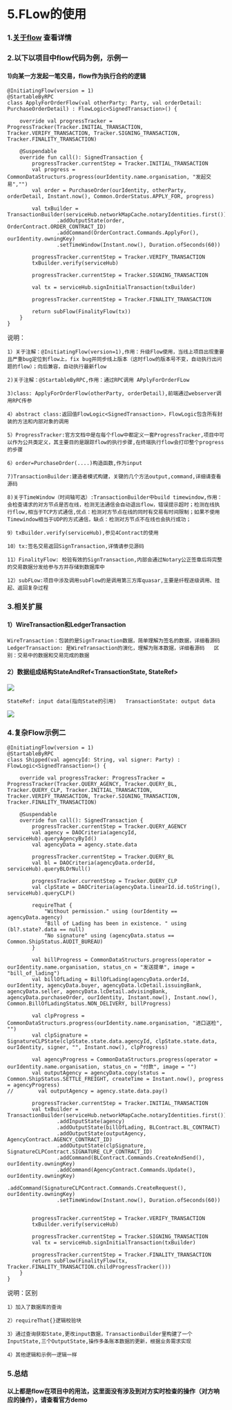 # 5.FLow的使用

### 1.[关于flow](https://docs.corda.net/releases/release-V3.3/api-flows.html) 查看详情

### 2.以下以项目中flow代码为例，示例一

#### 1\)向某一方发起一笔交易，flow作为执行合约的逻辑

```text
@InitiatingFlow(version = 1)
@StartableByRPC
class ApplyForOrderFlow(val otherParty: Party, val orderDetail: PurchaseOrderDetail) : FlowLogic<SignedTransaction>() {

    override val progressTracker = ProgressTracker(Tracker.INITIAL_TRANSACTION, Tracker.VERIFY_TRANSACTION, Tracker.SIGNING_TRANSACTION, Tracker.FINALITY_TRANSACTION)

    @Suspendable
    override fun call(): SignedTransaction {
        progressTracker.currentStep = Tracker.INITIAL_TRANSACTION
        val progress = CommonDataStructurs.progress(ourIdentity.name.organisation, "发起交易","")
        val order = PurchaseOrder(ourIdentity, otherParty, orderDetail, Instant.now(), Common.OrderStatus.APPLY_FOR, progress)

        val txBuilder = TransactionBuilder(serviceHub.networkMapCache.notaryIdentities.first())
                .addOutputState(order, OrderContract.ORDER_CONTRACT_ID)
                .addCommand(OrderContract.Commands.ApplyFor(), ourIdentity.owningKey)
                .setTimeWindow(Instant.now(), Duration.ofSeconds(60))

        progressTracker.currentStep = Tracker.VERIFY_TRANSACTION
        txBuilder.verify(serviceHub)

        progressTracker.currentStep = Tracker.SIGNING_TRANSACTION

        val tx = serviceHub.signInitialTransaction(txBuilder)

        progressTracker.currentStep = Tracker.FINALITY_TRANSACTION

        return subFlow(FinalityFlow(tx))
    }
}
```

 说明：

`1）关于注解：@InitiatingFlow(version=1),作用：升级Flow使用，当线上项目出现重要且严重bug定位到flow上，fix bug并同步线上版本（这时flow的版本号不变，自动执行出问题的flow）；向后兼容，自动执行最新flow`

`2)关于注解：@StartableByRPC,作用：通过RPC调用 APplyForOrderFLow`

`3)class: ApplyForOrderFlow(otherParty, orderDetail),前端通过webserver调用RPC传参`

`4）abstract class:返回值FlowLogic<SignedTransaction>，FlowLogic包含所有封装的方法和内部对象的调用`

`5）ProgressTracker:官方文档中是在每个flow中都定义一套ProgressTracker,项目中可以作为公共类定义，其主要目的是跟踪flow的执行步骤,在终端执行flow会打印整个progress的步骤`

`6）order=PurchaseOrder(....)构造函数,作为input`

`7)TransactionBuilder:建造者模式构建，关键的几个方法output,command,详细请查看源码`

`8)关于TimeWindow（时间轴可选）:TransactionBuilder中build timewindow,作用：会检查请求的对方节点是否在线，检测无法通信会自动退出flow，错误提示超时；检测在线执行flow,相当于TCP方式通信,优点：检测对方节点在线的同时有交易有时间限制；如果不使用Timewindow相当于UDP的方式通信，缺点：检测对方节点不在线也会执行成功；`

`9）txBuilder.verify(serviceHub),参见4Contract的使用`

`10）tx:签名交易返回SignTransaction,详情请参见源码`

`11）FinalityFlow: 校验有效的SignTransaction,内部会通过Notary公正签章后将完整的交易数据分发给参与方并存储到数据库中`

`12）subFLow:项目中涉及调用subFlow的是调用第三方库quasar,主要是纤程逐级调用、挂起、返回复杂过程`

### 3.相关扩展

#### 1）WireTransaction和LedgerTransaction

`WireTransaction：包装的是SignTranaction数据，简单理解为签名的数据，详细看源码  
LedgerTransaction: 是WireTransaction的演化，理解为账本数据，详细看源码  
区别：交易中的数据和交易完成的数据`

#### 2）数据组成结构StateAndRef&lt;TransactionState, StateRef&gt;

![](../.gitbook/assets/image%20%287%29.png)

`StateRef: input data(指向State的引用)  
TransactionState: output data`

![](../.gitbook/assets/image.png)

### 4.复杂Flow示例二

```text
@InitiatingFlow(version = 1)
@StartableByRPC
class Shipped(val agencyId: String, val signer: Party) : FlowLogic<SignedTransaction>() {

    override val progressTracker: ProgressTracker = ProgressTracker(Tracker.QUERY_AGENCY, Tracker.QUERY_BL, Tracker.QUERY_CLP, Tracker.INITIAL_TRANSACTION, Tracker.VERIFY_TRANSACTION, Tracker.SIGNING_TRANSACTION, Tracker.FINALITY_TRANSACTION)

    @Suspendable
    override fun call(): SignedTransaction {
        progressTracker.currentStep = Tracker.QUERY_AGENCY
        val agency = DAOCriteria(agencyId, serviceHub).queryAgencyById()
        val agencyData = agency.state.data

        progressTracker.currentStep = Tracker.QUERY_BL
        val bl = DAOCriteria(agencyData.orderId, serviceHub).queryBLOrNull()

        progressTracker.currentStep = Tracker.QUERY_CLP
        val clpState = DAOCriteria(agencyData.linearId.id.toString(), serviceHub).queryCLP()

        requireThat {
            "Without permission." using (ourIdentity == agencyData.agency)
            "Bill of Lading has been in existence. " using (bl?.state?.data == null)
            "No signature" using (agencyData.status == Common.ShipStatus.AUDIT_BUREAU)
        }

        val billProgress = CommonDataStructurs.progress(operator = ourIdentity.name.organisation, status_cn = "发送提单", image = "bill_of_lading")
        val billOfLading = BillOfLading(agencyData.orderId, ourIdentity, agencyData.buyer, agencyData.lcDetail.issuingBank, agencyData.seller, agencyData.lcDetail.advisingBank, agencyData.purchaseOrder, ourIdentity, Instant.now(), Instant.now(), Common.BillOfLadingStatus.NON_DELIVERY, billProgress)

        val clpProgress = CommonDataStructurs.progress(ourIdentity.name.organisation, "进口送检", "")
        val clpSignature = SignatureCLPState(clpState.state.data.agencyId, clpState.state.data, ourIdentity, signer, "", Instant.now(), clpProgress)

        val agencyProgress = CommonDataStructurs.progress(operator = ourIdentity.name.organisation, status_cn = "付款", image = "")
        val outputAgency = agencyData.copy(status = Common.ShipStatus.SETTLE_FREIGHT, createTime = Instant.now(), progress = agencyProgress)
//        val outputAgency = agency.state.data.pay()

        progressTracker.currentStep = Tracker.INITIAL_TRANSACTION
        val txBuilder = TransactionBuilder(serviceHub.networkMapCache.notaryIdentities.first())
                .addInputState(agency)
                .addOutputState(billOfLading, BLContract.BL_CONTRACT)
                .addOutputState(outputAgency, AgencyContract.AGENCY_CONTRACT_ID)
                .addOutputState(clpSignature, SignatureCLPContract.SIGNATURE_CLP_CONTRACT_ID)
                .addCommand(BLContract.Commands.CreateAndSend(), ourIdentity.owningKey)
                .addCommand(AgencyContract.Commands.Update(), ourIdentity.owningKey)
                .addCommand(SignatureCLPContract.Commands.CreateRequest(), ourIdentity.owningKey)
                .setTimeWindow(Instant.now(), Duration.ofSeconds(60))


        progressTracker.currentStep = Tracker.VERIFY_TRANSACTION
        txBuilder.verify(serviceHub)

        progressTracker.currentStep = Tracker.SIGNING_TRANSACTION
        val tx = serviceHub.signInitialTransaction(txBuilder)

        progressTracker.currentStep = Tracker.FINALITY_TRANSACTION
        return subFlow(FinalityFlow(tx, Tracker.FINALITY_TRANSACTION.childProgressTracker()))
    }
}
```

 说明：区别

`1）加入了数据库的查询`

`2）requireThat{}逻辑校验块`

`3）通过查询获取State,更改input数据，TransactionBuilder里构建了一个InputState,三个OutputState,操作多条账本数据的更新，根据业务需求实现`

`4）其他逻辑和示例一逻辑一样`

### 5.总结

#### 以上都是flow在项目中的用法，这里面没有涉及到对方实时检查的操作（对方响应的操作），请查看官方demo

